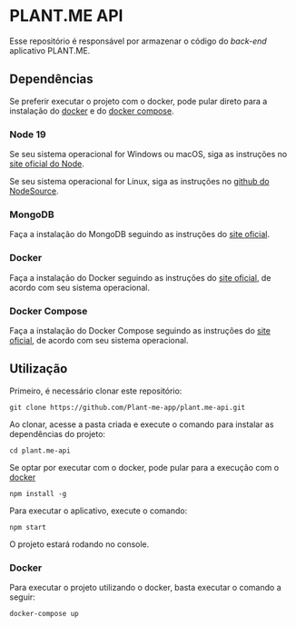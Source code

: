 # PLANT.ME API

Esse repositório é responsável por armazenar o código do _back-end_ aplicativo PLANT.ME.

## Dependências

Se preferir executar o projeto com o docker, pode pular direto para a instalação do [docker](#docker) e do [docker compose](#docker-compose).

### Node 19

Se seu sistema operacional for Windows ou macOS, siga as instruções no [site oficial do Node](https://nodejs.org/en/download/).

Se seu sistema operacional for Linux, siga as instruções no [github do NodeSource](https://github.com/nodesource/distributions/blob/master/README.md).

### MongoDB

Faça a instalação do MongoDB seguindo as instruções do [site oficial](https://www.mongodb.com/docs/manual/administration/install-community/).

### Docker

Faça a instalação do Docker seguindo as instruções do [site oficial](https://docs.docker.com/engine/install/), de acordo com seu sistema operacional.

### Docker Compose

Faça a instalação do Docker Compose seguindo as instruções do [site oficial](https://docs.docker.com/compose/install/), de acordo com seu sistema operacional.

## Utilização

Primeiro, é necessário clonar este repositório:

```
git clone https://github.com/Plant-me-app/plant.me-api.git
```

Ao clonar, acesse a pasta criada e execute o comando para instalar as dependências do projeto:

```
cd plant.me-api
```

Se optar por executar com o docker, pode pular para a execução com o [docker](#docker-1)

```
npm install -g
```

Para executar o aplicativo, execute o comando:

```
npm start
```

O projeto estará rodando no console.

### Docker

Para executar o projeto utilizando o docker, basta executar o comando a seguir:

```
docker-compose up
```
